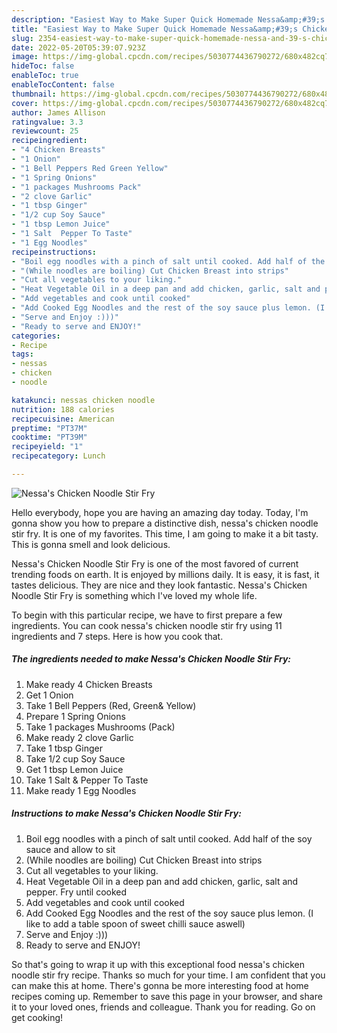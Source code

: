 ```yaml
---
description: "Easiest Way to Make Super Quick Homemade Nessa&amp;#39;s Chicken Noodle Stir Fry"
title: "Easiest Way to Make Super Quick Homemade Nessa&amp;#39;s Chicken Noodle Stir Fry"
slug: 2354-easiest-way-to-make-super-quick-homemade-nessa-and-39-s-chicken-noodle-stir-fry
date: 2022-05-20T05:39:07.923Z
image: https://img-global.cpcdn.com/recipes/5030774436790272/680x482cq70/nessas-chicken-noodle-stir-fry-recipe-main-photo.jpg
hideToc: false
enableToc: true
enableTocContent: false
thumbnail: https://img-global.cpcdn.com/recipes/5030774436790272/680x482cq70/nessas-chicken-noodle-stir-fry-recipe-main-photo.jpg
cover: https://img-global.cpcdn.com/recipes/5030774436790272/680x482cq70/nessas-chicken-noodle-stir-fry-recipe-main-photo.jpg
author: James Allison
ratingvalue: 3.3
reviewcount: 25
recipeingredient:
- "4 Chicken Breasts"
- "1 Onion"
- "1 Bell Peppers Red Green Yellow"
- "1 Spring Onions"
- "1 packages Mushrooms Pack"
- "2 clove Garlic"
- "1 tbsp Ginger"
- "1/2 cup Soy Sauce"
- "1 tbsp Lemon Juice"
- "1 Salt  Pepper To Taste"
- "1 Egg Noodles"
recipeinstructions:
- "Boil egg noodles with a pinch of salt until cooked. Add half of the soy sauce and allow to sit"
- "(While noodles are boiling) Cut Chicken Breast into strips"
- "Cut all vegetables to your liking."
- "Heat Vegetable Oil in a deep pan and add chicken, garlic, salt and pepper. Fry until cooked"
- "Add vegetables and cook until cooked"
- "Add Cooked Egg Noodles and the rest of the soy sauce plus lemon. (I like to add a table spoon of sweet chilli sauce aswell)"
- "Serve and Enjoy :)))"
- "Ready to serve and ENJOY!"
categories:
- Recipe
tags:
- nessas
- chicken
- noodle

katakunci: nessas chicken noodle 
nutrition: 188 calories
recipecuisine: American
preptime: "PT37M"
cooktime: "PT39M"
recipeyield: "1"
recipecategory: Lunch

---
```



![Nessa&#39;s Chicken Noodle Stir Fry](https://img-global.cpcdn.com/recipes/5030774436790272/680x482cq70/nessas-chicken-noodle-stir-fry-recipe-main-photo.jpg)

Hello everybody, hope you are having an amazing day today. Today, I'm gonna show you how to prepare a distinctive dish, nessa&#39;s chicken noodle stir fry. It is one of my favorites. This time, I am going to make it a bit tasty. This is gonna smell and look delicious.

Nessa&#39;s Chicken Noodle Stir Fry is one of the most favored of current trending foods on earth. It is enjoyed by millions daily. It is easy, it is fast, it tastes delicious. They are nice and they look fantastic. Nessa&#39;s Chicken Noodle Stir Fry is something which I've loved my whole life.




To begin with this particular recipe, we have to first prepare a few ingredients. You can cook nessa&#39;s chicken noodle stir fry using 11 ingredients and 7 steps. Here is how you cook that.

<!--inarticleads1-->

##### The ingredients needed to make Nessa&#39;s Chicken Noodle Stir Fry:

1. Make ready 4 Chicken Breasts
1. Get 1 Onion
1. Take 1 Bell Peppers (Red, Green&amp; Yellow)
1. Prepare 1 Spring Onions
1. Take 1 packages Mushrooms (Pack)
1. Make ready 2 clove Garlic
1. Take 1 tbsp Ginger
1. Take 1/2 cup Soy Sauce
1. Get 1 tbsp Lemon Juice
1. Take 1 Salt &amp; Pepper To Taste
1. Make ready 1 Egg Noodles




<!--inarticleads2-->

##### Instructions to make Nessa&#39;s Chicken Noodle Stir Fry:

1. Boil egg noodles with a pinch of salt until cooked. Add half of the soy sauce and allow to sit
1. (While noodles are boiling) Cut Chicken Breast into strips
1. Cut all vegetables to your liking.
1. Heat Vegetable Oil in a deep pan and add chicken, garlic, salt and pepper. Fry until cooked
1. Add vegetables and cook until cooked
1. Add Cooked Egg Noodles and the rest of the soy sauce plus lemon. (I like to add a table spoon of sweet chilli sauce aswell)
1. Serve and Enjoy :)))
1. Ready to serve and ENJOY!



So that's going to wrap it up with this exceptional food nessa&#39;s chicken noodle stir fry recipe. Thanks so much for your time. I am confident that you can make this at home. There's gonna be more interesting food at home recipes coming up. Remember to save this page in your browser, and share it to your loved ones, friends and colleague. Thank you for reading. Go on get cooking!
